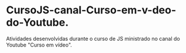 # CursoJS-canal-Curso-em-v-deo-do-Youtube.
Atividades desenvolvidas durante o curso de JS ministrado no canal do Youtube "Curso em vídeo".
